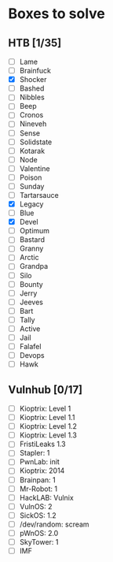 # Boxes to solve

## HTB [1/35]

- [ ] Lame
- [ ] Brainfuck
- [X] Shocker
- [ ] Bashed
- [ ] Nibbles
- [ ] Beep
- [ ] Cronos
- [ ] Nineveh
- [ ] Sense
- [ ] Solidstate
- [ ] Kotarak
- [ ] Node
- [ ] Valentine
- [ ] Poison
- [ ] Sunday
- [ ] Tartarsauce
- [X] Legacy
- [ ] Blue
- [X] Devel
- [ ] Optimum
- [ ] Bastard
- [ ] Granny
- [ ] Arctic
- [ ] Grandpa
- [ ] Silo
- [ ] Bounty
- [ ] Jerry
- [ ] Jeeves
- [ ] Bart
- [ ] Tally
- [ ] Active
- [ ] Jail
- [ ] Falafel
- [ ] Devops
- [ ] Hawk

## Vulnhub [0/17]

- [ ] Kioptrix: Level 1
- [ ] Kioptrix: Level 1.1
- [ ] Kioptrix: Level 1.2
- [ ] Kioptrix: Level 1.3
- [ ] FristiLeaks 1.3
- [ ] Stapler: 1
- [ ] PwnLab: init
- [ ] Kioptrix: 2014
- [ ] Brainpan: 1
- [ ] Mr-Robot: 1
- [ ] HackLAB: Vulnix
- [ ] VulnOS: 2
- [ ] SickOS: 1.2
- [ ] /dev/random: scream
- [ ] pWnOS: 2.0
- [ ] SkyTower: 1
- [ ] IMF
